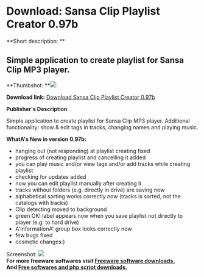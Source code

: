 # Download: Sansa Clip Playlist Creator 0.97b

**Short description: **

## Simple application to create playlist for Sansa Clip MP3 player.

  
**Thumbshot: **![](http://www.freewarefiles.com/screenshot/snsaclipplstcrtr_md.gif)   
  
**Download link:** [Download Sansa Clip Playlist Creator 0.97b](http://freesoftwares.boysofts.com/Sansa-Clip-Playlist-Creator_program_53107.html)  
  

**Publisher's Description**  
  

Simple application to create playlist for Sansa Clip MP3 player. Additional
functionality: show & edit tags in tracks, changing names and playing music.

**WhatA's New in version 0.97b:**

  * hanging out (not responding) at playlist creating fixed 
  * progress of creating playlist and cancelling it added 
  * you can play music and/or view tags and/or add tracks while creating playlist 
  * checking for updates added 
  * now you can edit playlist manually after creating it 
  * tracks without folders (e.g. directly in drive) are saving now 
  * alphabetical sorting works correctly now (tracks is sorted, not the catalogs with tracks) 
  * Clip detecting moved to background 
  * green OK! label appears now when you save playlist not directly to player (e.g. to hard drive) 
  * A'InformationA' group box looks correctly now 
  * few bugs fixed 
  * cosmetic changes:) 

  
  
Screenshot: ![](http://www.freewarefiles.com/screenshot/snsaclipplstcrtr.gif)  
**For more freeware softwares visit [Freeware software downloads.](http://freesoftwares.boysofts.com/)**   
**And [Free softwares and php script downloads.](http://www.boysofts.com/)**

